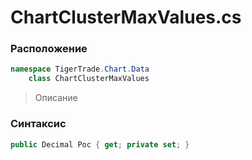 
# ChartClusterMaxValues.cs
### Расположение
```csharp
namespace TigerTrade.Chart.Data  
    class ChartClusterMaxValues
```

> Описание

### Синтаксис
```csharp
public Decimal Poc { get; private set; }
```
